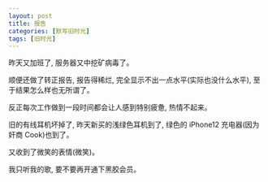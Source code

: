 ```yaml
---
layout: post
title: 报告
categories: [默写旧时光]
tags: [旧时光]
---
```


昨天又加班了, 服务器又中挖矿病毒了。

顺便还做了转正报告, 报告得稀烂, 完全显示不出一点水平(实际也没什么水平), 至于结果怎么样也无所谓了。

反正每次工作做到一段时间都会让人感到特别疲惫, 热情不起来。

旧的有线耳机坏掉了, 昨天新买的浅绿色耳机到了, 绿色的 iPhone12 充电器(因为奸商 Cook)也到了。

又收到了微笑的表情(微笑)。

我只听我的歌, 要不要再开通下黑胶会员。
